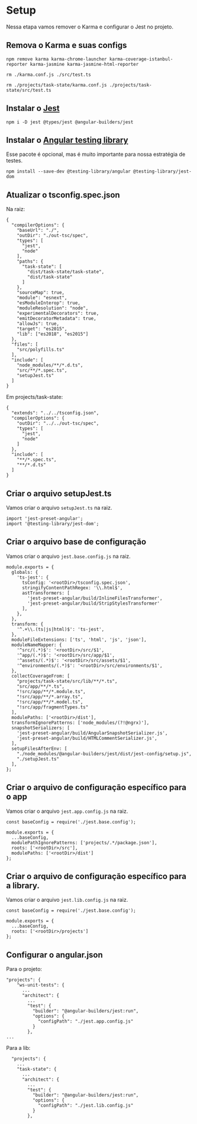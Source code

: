 # Setup

Nessa etapa vamos remover o Karma e configurar o Jest no projeto.

## Remova o Karma e suas configs

```
npm remove karma karma-chrome-launcher karma-coverage-istanbul-reporter karma-jasmine karma-jasmine-html-reporter
```

```
rm ./karma.conf.js ./src/test.ts
```

```
rm ./projects/task-state/karma.conf.js ./projects/task-state/src/test.ts
```

## Instalar o [Jest](https://jestjs.io/docs/en/getting-started)

```
npm i -D jest @types/jest @angular-builders/jest
```

## Instalar o [Angular testing library](https://testing-library.com/docs/angular-testing-library/intro)

Esse pacote é opcional, mas é muito importante para nossa estratégia de testes.

```
npm install --save-dev @testing-library/angular @testing-library/jest-dom
```

## Atualizar o tsconfig.spec.json

Na raiz:

```
{
  "compilerOptions": {
    "baseUrl": "./",
    "outDir": "./out-tsc/spec",
    "types": [
      "jest",
      "node"
    ],
    "paths": {
      "task-state": [
        "dist/task-state/task-state",
        "dist/task-state"
      ]
    },
    "sourceMap": true,
    "module": "esnext",
    "esModuleInterop": true,
    "moduleResolution": "node",
    "experimentalDecorators": true,
    "emitDecoratorMetadata": true,
    "allowJs": true,
    "target": "es2015",
    "lib": ["es2018", "es2015"]
  },
  "files": [
    "src/polyfills.ts"
  ],
  "include": [
    "node_modules/**/*.d.ts",
    "src/**/*.spec.ts",
    "setupJest.ts"
  ]
}
```

Em projects/task-state:

```
{
  "extends": "../../tsconfig.json",
  "compilerOptions": {
    "outDir": "../../out-tsc/spec",
    "types": [
      "jest",
      "node"
    ]
  },
  "include": [
    "**/*.spec.ts",
    "**/*.d.ts"
  ]
}
```

## Criar o arquivo setupJest.ts

Vamos criar o arquivo `setupJest.ts` na raiz.

```
import 'jest-preset-angular';
import '@testing-library/jest-dom';
```

## Criar o arquivo base de configuração

Vamos criar o arquivo `jest.base.config.js` na raiz.

```
module.exports = {
  globals: {
    'ts-jest': {
      tsConfig: '<rootDir>/tsconfig.spec.json',
      stringifyContentPathRegex: '\\.html$',
      astTransformers: [
        'jest-preset-angular/build/InlineFilesTransformer',
        'jest-preset-angular/build/StripStylesTransformer'
      ],
    },
  },
  transform: {
    '^.+\\.(ts|js|html)$': 'ts-jest',
  },
  moduleFileExtensions: ['ts', 'html', 'js', 'json'],
  moduleNameMapper: {
    '^src/(.*)$': '<rootDir>/src/$1',
    '^app/(.*)$': '<rootDir>/src/app/$1',
    '^assets/(.*)$': '<rootDir>/src/assets/$1',
    '^environments/(.*)$': '<rootDir>/src/environments/$1',
  },
  collectCoverageFrom: [
    "projects/task-state/src/lib/**/*.ts",
    "src/app/**/*.ts",
    "!src/app/**/*.module.ts",
    "!src/app/**/*.array.ts",
    "!src/app/**/*.model.ts",
    "!src/app/fragmentTypes.ts"
  ],
  modulePaths: ['<rootDir>/dist'],
  transformIgnorePatterns: ['node_modules/(?!@ngrx)'],
  snapshotSerializers: [
    'jest-preset-angular/build/AngularSnapshotSerializer.js',
    'jest-preset-angular/build/HTMLCommentSerializer.js',
  ],
  setupFilesAfterEnv: [
    "./node_modules/@angular-builders/jest/dist/jest-config/setup.js",
    "./setupJest.ts"
  ],
};
```

## Criar o arquivo de configuração específico para o app

Vamos criar o arquivo `jest.app.config.js` na raiz.

```
const baseConfig = require('./jest.base.config');

module.exports = {
  ...baseConfig,
  modulePathIgnorePatterns: ['projects/.*/package.json'],
  roots: ['<rootDir>/src'],
  modulePaths: ['<rootDir>/dist']
};
```

## Criar o arquivo de configuração específico para a library.

Vamos criar o arquivo `jest.lib.config.js` na raiz.

```
const baseConfig = require('./jest.base.config');

module.exports = {
  ...baseConfig,
  roots: ['<rootDir>/projects']
};
```

## Configurar o angular.json

Para o projeto:

```
"projects": {
    "ws-unit-tests": {
      ...
      "architect": {
        ...
        "test": {
          "builder": "@angular-builders/jest:run",
          "options": {
            "configPath": "./jest.app.config.js"
          }
        },
...
```

Para a lib:

```
  "projects": {
    ...
    "task-state": {
      ...
      "architect": {
        ...
        "test": {
          "builder": "@angular-builders/jest:run",
          "options": {
            "configPath": "./jest.lib.config.js"
          }
        },
```

